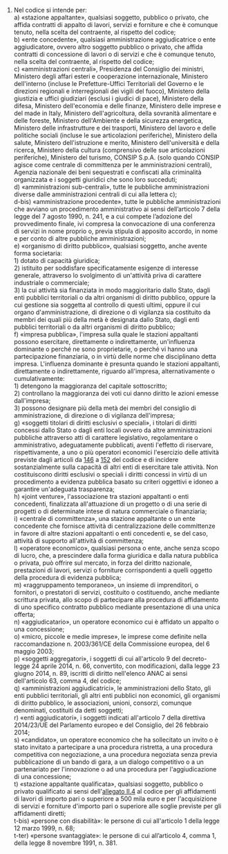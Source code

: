 1. Nel codice si intende per:<br>a) «stazione appaltante», qualsiasi soggetto, pubblico o privato, che affida contratti di appalto di lavori, servizi e forniture e che è comunque tenuto, nella scelta del contraente, al rispetto del codice;<br>b) «ente concedente», qualsiasi amministrazione aggiudicatrice o ente aggiudicatore, ovvero altro soggetto pubblico o privato, che affida contratti di concessione di lavori o di servizi e che è comunque tenuto, nella scelta del contraente, al rispetto del codice;<br>c) «amministrazioni centrali», Presidenza del Consiglio dei ministri, Ministero degli affari esteri e cooperazione internazionale, Ministero dell'interno (incluse le Prefetture-Uffici Territoriali del Governo e le direzioni regionali e interregionali dei vigili del fuoco), Ministero della giustizia e uffici giudiziari (esclusi i giudici di pace), Ministero della difesa, Ministero dell'economia e delle finanze, Ministero delle imprese e del made in Italy, Ministero dell'agricoltura, della sovranità alimentare e delle foreste, Ministero dell'Ambiente e della sicurezza energetica, Ministero delle infrastrutture e dei trasporti, Ministero del lavoro e delle politiche sociali (incluse le sue articolazioni periferiche), Ministero della salute, Ministero dell'istruzione e merito, Ministero dell'università e della ricerca, Ministero della cultura (comprensivo delle sue articolazioni periferiche), Ministero del turismo, CONSIP S.p.A. (solo quando CONSIP agisce come centrale di committenza per le amministrazioni centrali), Agenzia nazionale dei beni sequestrati e confiscati alla criminalità organizzata e i soggetti giuridici che sono loro succeduti;<br>d) «amministrazioni sub-centrali», tutte le pubbliche amministrazioni diverse dalle amministrazioni centrali di cui alla lettera c);<br>d-bis) «amministrazione procedente», tutte le pubbliche amministrazioni che avviano un procedimento amministrativo ai sensi dell’articolo 7 della legge del 7 agosto 1990, n. 241, e a cui compete l’adozione del provvedimento finale, ivi compresa la convocazione di una conferenza di servizi in nome proprio o, previa stipula di apposito accordo, in nome e per conto di altre pubbliche amministrazioni;<br>e) «organismo di diritto pubblico», qualsiasi soggetto, anche avente forma societaria:<br>1) dotato di capacità giuridica;<br>2) istituito per soddisfare specificatamente esigenze di interesse generale, attraverso lo svolgimento di un'attività priva di carattere industriale o commerciale;<br>3) la cui attività sia finanziata in modo maggioritario dallo Stato, dagli enti pubblici territoriali o da altri organismi di diritto pubblico, oppure la cui gestione sia soggetta al controllo di questi ultimi, oppure il cui organo d'amministrazione, di direzione o di vigilanza sia costituito da membri dei quali più della metà è designata dallo Stato, dagli enti pubblici territoriali o da altri organismi di diritto pubblico;<br>f) «impresa pubblica», l'impresa sulla quale le stazioni appaltanti possono esercitare, direttamente o indirettamente, un'influenza dominante o perché ne sono proprietarie, o perché vi hanno una partecipazione finanziaria, o in virtù delle norme che disciplinano detta impresa. L'influenza dominante è presunta quando le stazioni appaltanti, direttamente o indirettamente, riguardo all'impresa, alternativamente o cumulativamente:<br>1) detengono la maggioranza del capitale sottoscritto;<br>2) controllano la maggioranza dei voti cui danno diritto le azioni emesse dall'impresa;<br>3) possono designare più della metà dei membri del consiglio di amministrazione, di direzione o di vigilanza dell'impresa;<br>g) «soggetti titolari di diritti esclusivi o speciali», i titolari di diritti concessi dallo Stato o dagli enti locali ovvero da altre amministrazioni pubbliche attraverso atti di carattere legislativo, regolamentare o amministrativo, adeguatamente pubblicati, aventi l'effetto di riservare, rispettivamente, a uno o più operatori economici l'esercizio delle attività previste dagli articoli da [146](/articolo-146//1) a [152](/articolo-152/1) del codice e di incidere sostanzialmente sulla capacità di altri enti di esercitare tale attività. Non costituiscono diritti esclusivi o speciali i diritti concessi in virtù di un procedimento a evidenza pubblica basato su criteri oggettivi e idoneo a garantire un'adeguata trasparenza;<br>h) «joint venture», l'associazione tra stazioni appaltanti o enti concedenti, finalizzata all'attuazione di un progetto o di una serie di progetti o di determinate intese di natura commerciale o finanziaria;<br>i) «centrale di committenza», una stazione appaltante o un ente concedente che fornisce attività di centralizzazione delle committenze in favore di altre stazioni appaltanti o enti concedenti e, se del caso, attività di supporto all'attività di committenza;<br>l) «operatore economico», qualsiasi persona o ente, anche senza scopo di lucro, che, a prescindere dalla forma giuridica e dalla natura pubblica o privata, può offrire sul mercato, in forza del diritto nazionale, prestazioni di lavori, servizi o forniture corrispondenti a quelli oggetto della procedura di evidenza pubblica;<br>m) «raggruppamento temporaneo», un insieme di imprenditori, o fornitori, o prestatori di servizi, costituito o costituendo, anche mediante scrittura privata, allo scopo di partecipare alla procedura di affidamento di uno specifico contratto pubblico mediante presentazione di una unica offerta;<br>n) «aggiudicatario», un operatore economico cui è affidato un appalto o una concessione;<br>o) «micro, piccole e medie imprese», le imprese come definite nella raccomandazione n. 2003/361/CE della Commissione europea, del 6 maggio 2003;<br>p) «soggetti aggregatori», i soggetti di cui all'articolo 9 del decreto-legge 24 aprile 2014, n. 66, convertito, con modificazioni, dalla legge 23 giugno 2014, n. 89, iscritti di diritto nell'elenco ANAC ai sensi dell'articolo 63, comma 4, del codice;<br>q) «amministrazioni aggiudicatrici», le amministrazioni dello Stato, gli enti pubblici territoriali, gli altri enti pubblici non economici, gli organismi di diritto pubblico, le associazioni, unioni, consorzi, comunque denominati, costituiti da detti soggetti;<br>r) «enti aggiudicatori», i soggetti indicati all'articolo 7 della direttiva 2014/23/UE del Parlamento europeo e del Consiglio, del 26 febbraio 2014;<br>s) «candidato», un operatore economico che ha sollecitato un invito o è stato invitato a partecipare a una procedura ristretta, a una procedura competitiva con negoziazione, a una procedura negoziata senza previa pubblicazione di un bando di gara, a un dialogo competitivo o a un partenariato per l'innovazione o ad una procedura per l'aggiudicazione di una concessione;<br>t) «stazione appaltante qualificata», qualsiasi soggetto, pubblico o privato qualificato ai sensi dell'[allegato II.4](/section/attachment-2-4/1) al codice per gli affidamenti di lavori di importo pari o superiore a 500 mila euro e per l'acquisizione di servizi e forniture d'importo pari o superiore alle soglie previste per gli affidamenti diretti;<br>t-bis) «persone con disabilità»: le persone di cui all'articolo 1 della legge 12 marzo 1999, n. 68;<br>t-ter) «persone svantaggiate»: le persone di cui all’articolo 4, comma 1, della legge 8 novembre 1991, n. 381.

